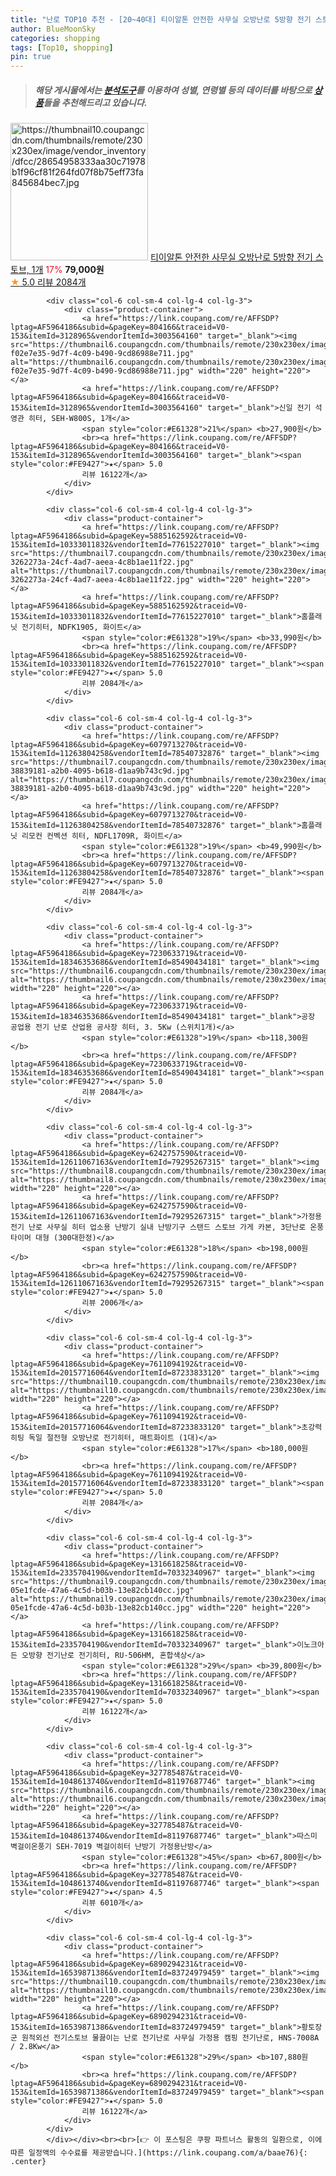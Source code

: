 ```yaml
---
title: "난로 TOP10 추천 - [20~40대] 티이알톤 안전한 사무실 오방난로 5방향 전기 스토브, 1개"
author: BlueMoonSky
categories: shopping
tags: [Top10, shopping]
pin: true
---
```


> ##### 해당 게시물에서는 [**분석도구**](https://itemscout.io/)를 이용하여 **성별**, **연령별** 등의 데이터를 바탕으로 [**상품**](https://link.coupang.com/a/baae76)들을 추천해드리고 있습니다.
<div class="container"><div class="row">
            <div class="col-6 col-sm-4 col-lg-4 col-lg-3">
                <div class="product-container">
                    <a href="https://link.coupang.com/re/AFFSDP?lptag=AF5964186&subid=&pageKey=7567978980&traceid=V0-153&itemId=19952225951&vendorItemId=87051162471" target="_blank"><img src="https://thumbnail10.coupangcdn.com/thumbnails/remote/230x230ex/image/vendor_inventory/dfcc/28654958333aa30c71978b1f96cf81f264fd07f8b75eff73fa845684bec7.jpg" alt="https://thumbnail10.coupangcdn.com/thumbnails/remote/230x230ex/image/vendor_inventory/dfcc/28654958333aa30c71978b1f96cf81f264fd07f8b75eff73fa845684bec7.jpg" width="220" height="220"></a>
                    <a href="https://link.coupang.com/re/AFFSDP?lptag=AF5964186&subid=&pageKey=7567978980&traceid=V0-153&itemId=19952225951&vendorItemId=87051162471" target="_blank">티이알톤 안전한 사무실 오방난로 5방향 전기 스토브, 1개</a>
                    <span style="color:#E61328">17%</span> <b>79,000원</b>
                    <br><a href="https://link.coupang.com/re/AFFSDP?lptag=AF5964186&subid=&pageKey=7567978980&traceid=V0-153&itemId=19952225951&vendorItemId=87051162471" target="_blank"><span style="color:#FE9427">★</span> 5.0
                    리뷰 2084개</a>
                </div>
            </div>
            
            <div class="col-6 col-sm-4 col-lg-4 col-lg-3">
                <div class="product-container">
                    <a href="https://link.coupang.com/re/AFFSDP?lptag=AF5964186&subid=&pageKey=804166&traceid=V0-153&itemId=3128965&vendorItemId=3003564160" target="_blank"><img src="https://thumbnail6.coupangcdn.com/thumbnails/remote/230x230ex/image/retail/images/471766336271512-f02e7e35-9d7f-4c09-b490-9cd86988e711.jpg" alt="https://thumbnail6.coupangcdn.com/thumbnails/remote/230x230ex/image/retail/images/471766336271512-f02e7e35-9d7f-4c09-b490-9cd86988e711.jpg" width="220" height="220"></a>
                    <a href="https://link.coupang.com/re/AFFSDP?lptag=AF5964186&subid=&pageKey=804166&traceid=V0-153&itemId=3128965&vendorItemId=3003564160" target="_blank">신일 전기 석영관 히터, SEH-W800S, 1개</a>
                    <span style="color:#E61328">21%</span> <b>27,900원</b>
                    <br><a href="https://link.coupang.com/re/AFFSDP?lptag=AF5964186&subid=&pageKey=804166&traceid=V0-153&itemId=3128965&vendorItemId=3003564160" target="_blank"><span style="color:#FE9427">★</span> 5.0
                    리뷰 16122개</a>
                </div>
            </div>
            
            <div class="col-6 col-sm-4 col-lg-4 col-lg-3">
                <div class="product-container">
                    <a href="https://link.coupang.com/re/AFFSDP?lptag=AF5964186&subid=&pageKey=5885162592&traceid=V0-153&itemId=10333011832&vendorItemId=77615227010" target="_blank"><img src="https://thumbnail7.coupangcdn.com/thumbnails/remote/230x230ex/image/retail/images/2915110721158978-3262273a-24cf-4ad7-aeea-4c8b1ae11f22.jpg" alt="https://thumbnail7.coupangcdn.com/thumbnails/remote/230x230ex/image/retail/images/2915110721158978-3262273a-24cf-4ad7-aeea-4c8b1ae11f22.jpg" width="220" height="220"></a>
                    <a href="https://link.coupang.com/re/AFFSDP?lptag=AF5964186&subid=&pageKey=5885162592&traceid=V0-153&itemId=10333011832&vendorItemId=77615227010" target="_blank">홈플래닛 전기히터, NDFK1905, 화이트</a>
                    <span style="color:#E61328">19%</span> <b>33,990원</b>
                    <br><a href="https://link.coupang.com/re/AFFSDP?lptag=AF5964186&subid=&pageKey=5885162592&traceid=V0-153&itemId=10333011832&vendorItemId=77615227010" target="_blank"><span style="color:#FE9427">★</span> 5.0
                    리뷰 2084개</a>
                </div>
            </div>
            
            <div class="col-6 col-sm-4 col-lg-4 col-lg-3">
                <div class="product-container">
                    <a href="https://link.coupang.com/re/AFFSDP?lptag=AF5964186&subid=&pageKey=6079713270&traceid=V0-153&itemId=11263804258&vendorItemId=78540732876" target="_blank"><img src="https://thumbnail7.coupangcdn.com/thumbnails/remote/230x230ex/image/retail/images/4263455229786188-38839181-a2b0-4095-b618-d1aa9b743c9d.jpg" alt="https://thumbnail7.coupangcdn.com/thumbnails/remote/230x230ex/image/retail/images/4263455229786188-38839181-a2b0-4095-b618-d1aa9b743c9d.jpg" width="220" height="220"></a>
                    <a href="https://link.coupang.com/re/AFFSDP?lptag=AF5964186&subid=&pageKey=6079713270&traceid=V0-153&itemId=11263804258&vendorItemId=78540732876" target="_blank">홈플래닛 리모컨 컨벡션 히터, NDFL1709R, 화이트</a>
                    <span style="color:#E61328">19%</span> <b>49,990원</b>
                    <br><a href="https://link.coupang.com/re/AFFSDP?lptag=AF5964186&subid=&pageKey=6079713270&traceid=V0-153&itemId=11263804258&vendorItemId=78540732876" target="_blank"><span style="color:#FE9427">★</span> 5.0
                    리뷰 2084개</a>
                </div>
            </div>
            
            <div class="col-6 col-sm-4 col-lg-4 col-lg-3">
                <div class="product-container">
                    <a href="https://link.coupang.com/re/AFFSDP?lptag=AF5964186&subid=&pageKey=7230633719&traceid=V0-153&itemId=18346353686&vendorItemId=85490434181" target="_blank"><img src="https://thumbnail6.coupangcdn.com/thumbnails/remote/230x230ex/image/vendor_inventory/39a0/e179e5763c38b6b48489e80a9f1973fc55205db06592789fc48e0946ac48.jpg" alt="https://thumbnail6.coupangcdn.com/thumbnails/remote/230x230ex/image/vendor_inventory/39a0/e179e5763c38b6b48489e80a9f1973fc55205db06592789fc48e0946ac48.jpg" width="220" height="220"></a>
                    <a href="https://link.coupang.com/re/AFFSDP?lptag=AF5964186&subid=&pageKey=7230633719&traceid=V0-153&itemId=18346353686&vendorItemId=85490434181" target="_blank">공장 공업용 전기 난로 산업용 공사장 히터, 3. 5Kw (스위치1개)</a>
                    <span style="color:#E61328">19%</span> <b>118,300원</b>
                    <br><a href="https://link.coupang.com/re/AFFSDP?lptag=AF5964186&subid=&pageKey=7230633719&traceid=V0-153&itemId=18346353686&vendorItemId=85490434181" target="_blank"><span style="color:#FE9427">★</span> 5.0
                    리뷰 2084개</a>
                </div>
            </div>
            
            <div class="col-6 col-sm-4 col-lg-4 col-lg-3">
                <div class="product-container">
                    <a href="https://link.coupang.com/re/AFFSDP?lptag=AF5964186&subid=&pageKey=6242757590&traceid=V0-153&itemId=12611067163&vendorItemId=79295267315" target="_blank"><img src="https://thumbnail8.coupangcdn.com/thumbnails/remote/230x230ex/image/vendor_inventory/13a4/3ecf6329503e1d6fdf96b67d25671999b4235e8afc29408fac0f2f406756.png" alt="https://thumbnail8.coupangcdn.com/thumbnails/remote/230x230ex/image/vendor_inventory/13a4/3ecf6329503e1d6fdf96b67d25671999b4235e8afc29408fac0f2f406756.png" width="220" height="220"></a>
                    <a href="https://link.coupang.com/re/AFFSDP?lptag=AF5964186&subid=&pageKey=6242757590&traceid=V0-153&itemId=12611067163&vendorItemId=79295267315" target="_blank">가정용 전기 난로 사무실 히터 업소용 난방기 실내 난방기구 스탠드 스토브 가게 카본, 3단난로 온풍 타이머 대형 (300대한정)</a>
                    <span style="color:#E61328">18%</span> <b>198,000원</b>
                    <br><a href="https://link.coupang.com/re/AFFSDP?lptag=AF5964186&subid=&pageKey=6242757590&traceid=V0-153&itemId=12611067163&vendorItemId=79295267315" target="_blank"><span style="color:#FE9427">★</span> 5.0
                    리뷰 2006개</a>
                </div>
            </div>
            
            <div class="col-6 col-sm-4 col-lg-4 col-lg-3">
                <div class="product-container">
                    <a href="https://link.coupang.com/re/AFFSDP?lptag=AF5964186&subid=&pageKey=7611094192&traceid=V0-153&itemId=20157716064&vendorItemId=87233833120" target="_blank"><img src="https://thumbnail10.coupangcdn.com/thumbnails/remote/230x230ex/image/vendor_inventory/3dc3/4776776a5ec4288da6a187c5ca20813e35d75783ceaadc5e7bd3b07a8eb7.jpg" alt="https://thumbnail10.coupangcdn.com/thumbnails/remote/230x230ex/image/vendor_inventory/3dc3/4776776a5ec4288da6a187c5ca20813e35d75783ceaadc5e7bd3b07a8eb7.jpg" width="220" height="220"></a>
                    <a href="https://link.coupang.com/re/AFFSDP?lptag=AF5964186&subid=&pageKey=7611094192&traceid=V0-153&itemId=20157716064&vendorItemId=87233833120" target="_blank">초강력 히팅 독일 절전형 오방난로 전기히터, 매트화이트 (1대)</a>
                    <span style="color:#E61328">17%</span> <b>180,000원</b>
                    <br><a href="https://link.coupang.com/re/AFFSDP?lptag=AF5964186&subid=&pageKey=7611094192&traceid=V0-153&itemId=20157716064&vendorItemId=87233833120" target="_blank"><span style="color:#FE9427">★</span> 5.0
                    리뷰 2084개</a>
                </div>
            </div>
            
            <div class="col-6 col-sm-4 col-lg-4 col-lg-3">
                <div class="product-container">
                    <a href="https://link.coupang.com/re/AFFSDP?lptag=AF5964186&subid=&pageKey=1316618258&traceid=V0-153&itemId=2335704190&vendorItemId=70332340967" target="_blank"><img src="https://thumbnail9.coupangcdn.com/thumbnails/remote/230x230ex/image/retail/images/2969385530153570-05e1fcde-47a6-4c5d-b03b-13e82cb140cc.jpg" alt="https://thumbnail9.coupangcdn.com/thumbnails/remote/230x230ex/image/retail/images/2969385530153570-05e1fcde-47a6-4c5d-b03b-13e82cb140cc.jpg" width="220" height="220"></a>
                    <a href="https://link.coupang.com/re/AFFSDP?lptag=AF5964186&subid=&pageKey=1316618258&traceid=V0-153&itemId=2335704190&vendorItemId=70332340967" target="_blank">이노크아든 오방향 전기난로 전기히터, RU-506HM, 혼합색상</a>
                    <span style="color:#E61328">29%</span> <b>39,800원</b>
                    <br><a href="https://link.coupang.com/re/AFFSDP?lptag=AF5964186&subid=&pageKey=1316618258&traceid=V0-153&itemId=2335704190&vendorItemId=70332340967" target="_blank"><span style="color:#FE9427">★</span> 5.0
                    리뷰 16122개</a>
                </div>
            </div>
            
            <div class="col-6 col-sm-4 col-lg-4 col-lg-3">
                <div class="product-container">
                    <a href="https://link.coupang.com/re/AFFSDP?lptag=AF5964186&subid=&pageKey=327785487&traceid=V0-153&itemId=1048613740&vendorItemId=81197687746" target="_blank"><img src="https://thumbnail6.coupangcdn.com/thumbnails/remote/230x230ex/image/vendor_inventory/d7cf/9538d5416edacbf0e8ff6a7e74f2b8fb115f9fa488ba6b5453e9b0e56827.jpg" alt="https://thumbnail6.coupangcdn.com/thumbnails/remote/230x230ex/image/vendor_inventory/d7cf/9538d5416edacbf0e8ff6a7e74f2b8fb115f9fa488ba6b5453e9b0e56827.jpg" width="220" height="220"></a>
                    <a href="https://link.coupang.com/re/AFFSDP?lptag=AF5964186&subid=&pageKey=327785487&traceid=V0-153&itemId=1048613740&vendorItemId=81197687746" target="_blank">따스미 벽걸이온풍기 SEH-7019 벽걸이히터 난방기 가정용난방</a>
                    <span style="color:#E61328">45%</span> <b>67,800원</b>
                    <br><a href="https://link.coupang.com/re/AFFSDP?lptag=AF5964186&subid=&pageKey=327785487&traceid=V0-153&itemId=1048613740&vendorItemId=81197687746" target="_blank"><span style="color:#FE9427">★</span> 4.5
                    리뷰 6010개</a>
                </div>
            </div>
            
            <div class="col-6 col-sm-4 col-lg-4 col-lg-3">
                <div class="product-container">
                    <a href="https://link.coupang.com/re/AFFSDP?lptag=AF5964186&subid=&pageKey=6890294231&traceid=V0-153&itemId=16539871386&vendorItemId=83724979459" target="_blank"><img src="https://thumbnail10.coupangcdn.com/thumbnails/remote/230x230ex/image/vendor_inventory/fd68/20544d7733c7ab1a2916bb362a94af1e0db7944575d05a741b0ddd89cfa2.jpg" alt="https://thumbnail10.coupangcdn.com/thumbnails/remote/230x230ex/image/vendor_inventory/fd68/20544d7733c7ab1a2916bb362a94af1e0db7944575d05a741b0ddd89cfa2.jpg" width="220" height="220"></a>
                    <a href="https://link.coupang.com/re/AFFSDP?lptag=AF5964186&subid=&pageKey=6890294231&traceid=V0-153&itemId=16539871386&vendorItemId=83724979459" target="_blank">황토장군 원적외선 전기스토브 물끓이는 난로 전기난로 사무실 가정용 캠핑 전기난로, HNS-7008A / 2.8Kw</a>
                    <span style="color:#E61328">29%</span> <b>107,880원</b>
                    <br><a href="https://link.coupang.com/re/AFFSDP?lptag=AF5964186&subid=&pageKey=6890294231&traceid=V0-153&itemId=16539871386&vendorItemId=83724979459" target="_blank"><span style="color:#FE9427">★</span> 5.0
                    리뷰 16122개</a>
                </div>
            </div>
            </div></div><br><br>[👉 이 포스팅은 쿠팡 파트너스 활동의 일환으로, 이에 따른 일정액의 수수료를 제공받습니다.](https://link.coupang.com/a/baae76){: .center}
